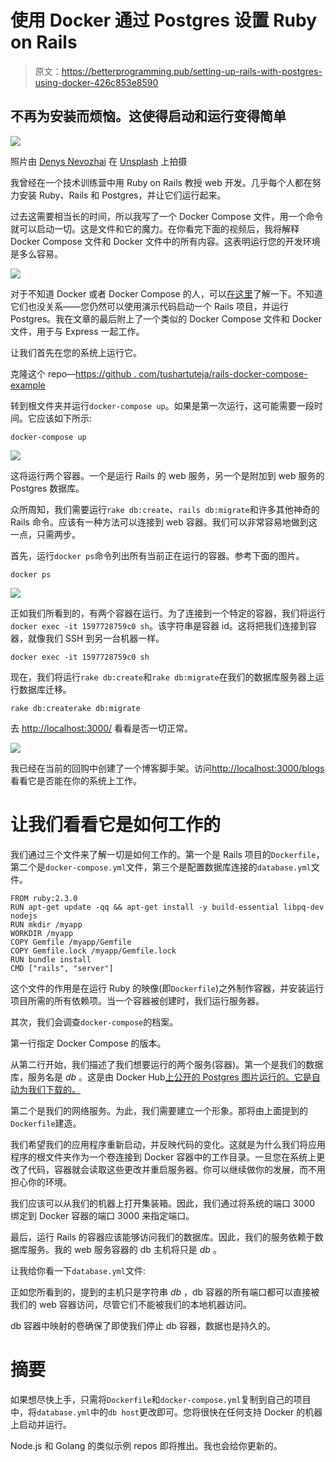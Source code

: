 # 使用 Docker 通过 Postgres 设置 Ruby on Rails

> 原文：<https://betterprogramming.pub/setting-up-rails-with-postgres-using-docker-426c853e8590>

## 不再为安装而烦恼。这使得启动和运行变得简单

![](img/5ad6dd4b7ad25433a27e69b46a219812.png)

照片由 [Denys Nevozhai](https://unsplash.com/@dnevozhai?utm_source=unsplash&utm_medium=referral&utm_content=creditCopyText) 在 [Unsplash](https://unsplash.com/s/photos/red?utm_source=unsplash&utm_medium=referral&utm_content=creditCopyText) 上拍摄

我曾经在一个技术训练营中用 Ruby on Rails 教授 web 开发。几乎每个人都在努力安装 Ruby、Rails 和 Postgres，并让它们运行起来。

过去这需要相当长的时间，所以我写了一个 Docker Compose 文件，用一个命令就可以启动一切。这是文件和它的魔力。在你看完下面的视频后，我将解释 Docker Compose 文件和 Docker 文件中的所有内容。这表明运行您的开发环境是多么容易。

![](img/f93bd8d5b9f74f150ee3d864acf018a1.png)

对于不知道 Docker 或者 Docker Compose 的人，可以[在这里](https://www.docker.com/)了解一下。不知道它们也没关系——您仍然可以使用演示代码启动一个 Rails 项目，并运行 Postgres。我在文章的最后附上了一个类似的 Docker Compose 文件和 Docker 文件，用于与 Express 一起工作。

让我们首先在您的系统上运行它。

克隆这个 repo—[https://github . com/tushartuteja/rails-docker-compose-example](https://github.com/tushartuteja/rails-docker-compose-example)

转到根文件夹并运行`docker-compose up`。如果是第一次运行，这可能需要一段时间。它应该如下所示:

```
docker-compose up
```

![](img/232bcd10886de78ae9e7aefb02e3f979.png)

这将运行两个容器。一个是运行 Rails 的 web 服务，另一个是附加到 web 服务的 Postgres 数据库。

众所周知，我们需要运行`rake db:create`、`rails db:migrate`和许多其他神奇的 Rails 命令。应该有一种方法可以连接到 web 容器。我们可以非常容易地做到这一点，只需两步。

首先，运行`docker ps`命令列出所有当前正在运行的容器。参考下面的图片。

```
docker ps
```

![](img/3bea5df21db11a7c357ccb5fbe606e8c.png)

正如我们所看到的，有两个容器在运行。为了连接到一个特定的容器，我们将运行`docker exec -it 1597728759c0 sh`。该字符串是容器 id。这将把我们连接到容器，就像我们 SSH 到另一台机器一样。

```
docker exec -it 1597728759c0 sh
```

现在，我们将运行`rake db:create`和`rake db:migrate`在我们的数据库服务器上运行数据库迁移。

```
rake db:createrake db:migrate
```

去 [http://localhost:3000/](http://localhost:3000/) 看看是否一切正常。

![](img/e2a728d7b379bcd04c61bcd3ee1faa2b.png)

我已经在当前的回购中创建了一个博客脚手架。访问[http://localhost:3000/blogs](http://localhost:3000/blogs)看看它是否能在你的系统上工作。

# 让我们看看它是如何工作的

我们通过三个文件来了解一切是如何工作的。第一个是 Rails 项目的`Dockerfile`，第二个是`docker-compose.yml`文件，第三个是配置数据库连接的`database.yml`文件。

```
FROM ruby:2.3.0
RUN apt-get update -qq && apt-get install -y build-essential libpq-dev nodejs
RUN mkdir /myapp
WORKDIR /myapp
COPY Gemfile /myapp/Gemfile
COPY Gemfile.lock /myapp/Gemfile.lock
RUN bundle install
CMD ["rails", "server"] 
```

这个文件的作用是在运行 Ruby 的映像(即`Dockerfile`)之外制作容器，并安装运行项目所需的所有依赖项。当一个容器被创建时，我们运行服务器。

其次，我们会调查`docker-compose`的档案。

第一行指定 Docker Compose 的版本。

从第二行开始，我们描述了我们想要运行的两个服务(容器)。第一个是我们的数据库，服务名是 *db* 。这是由 Docker Hub[上公开的 Postgres 图片运行的。它是自动为我们下载的。](https://hub.docker.com/)

第二个是我们的网络服务。为此，我们需要建立一个形象。那将由上面提到的`Dockerfile`建造。

我们希望我们的应用程序重新启动，并反映代码的变化。这就是为什么我们将应用程序的根文件夹作为一个卷连接到 Docker 容器中的工作目录。一旦您在系统上更改了代码，容器就会读取这些更改并重启服务器。你可以继续做你的发展，而不用担心你的环境。

我们应该可以从我们的机器上打开集装箱。因此，我们通过将系统的端口 3000 绑定到 Docker 容器的端口 3000 来指定端口。

最后，运行 Rails 的容器应该能够访问我们的数据库。因此，我们的服务依赖于数据库服务。我的 web 服务容器的 db 主机将只是 *db* 。

让我给你看一下`database.yml`文件:

正如您所看到的，提到的主机只是字符串 *db* ，db 容器的所有端口都可以直接被我们的 web 容器访问，尽管它们不能被我们的本地机器访问。

db 容器中映射的卷确保了即使我们停止 db 容器，数据也是持久的。

# 摘要

如果想尽快上手，只需将`Dockerfile`和`docker-compose.yml`复制到自己的项目中，将`database.yml`中的`db host`更改即可。您将很快在任何支持 Docker 的机器上启动并运行。

Node.js 和 Golang 的类似示例 repos 即将推出。我也会给你更新的。